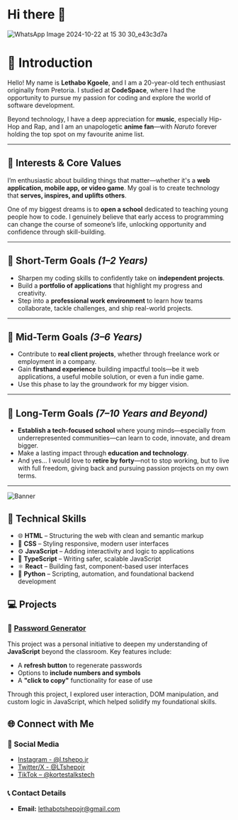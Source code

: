 # Hi there 👋

![WhatsApp Image 2024-10-22 at 15 30 30_e43c3d7a](https://github.com/user-attachments/assets/151563b0-be85-4b54-b0fd-b657cc87e04e)

# 👋 Introduction

Hello! My name is **Lethabo Kgoele**, and I am a 20-year-old tech enthusiast originally from Pretoria. I studied at **CodeSpace**, where I had the opportunity to pursue my passion for coding and explore the world of software development.

Beyond technology, I have a deep appreciation for **music**, especially Hip-Hop and Rap, and I am an unapologetic **anime fan**—with _Naruto_ forever holding the top spot on my favourite anime list.

---

## 🎯 Interests & Core Values

I’m enthusiastic about building things that matter—whether it's a **web application, mobile app, or video game**. My goal is to create technology that **serves, inspires, and uplifts others**.

One of my biggest dreams is to **open a school** dedicated to teaching young people how to code. I genuinely believe that early access to programming can change the course of someone’s life, unlocking opportunity and confidence through skill-building.

---

## 📌 Short-Term Goals *(1–2 Years)*

- Sharpen my coding skills to confidently take on **independent projects**.
- Build a **portfolio of applications** that highlight my progress and creativity.
- Step into a **professional work environment** to learn how teams collaborate, tackle challenges, and ship real-world projects.

---

## 🚀 Mid-Term Goals *(3–6 Years)*

- Contribute to **real client projects**, whether through freelance work or employment in a company.
- Gain **firsthand experience** building impactful tools—be it web applications, a useful mobile solution, or even a fun indie game.
- Use this phase to lay the groundwork for my bigger vision.

---

## 🌱 Long-Term Goals *(7–10 Years and Beyond)*

- **Establish a tech-focused school** where young minds—especially from underrepresented communities—can learn to code, innovate, and dream bigger.
- Make a lasting impact through **education and technology**.
- And yes... I would love to **retire by forty**—not to stop working, but to live with full freedom, giving back and pursuing passion projects on my own terms.

---

![Banner](https://media.giphy.com/media/v1.Y2lkPTc5MGI3NjExNHVoYzU4eWE5dXhtZ2pkYm4ydmFrcWNjNHlmcDQ5azRndWxiOWV4cCZlcD12MV9pbnRlcm5hbF9naWZfYnlfaWQmY3Q9Zw/2y98KScHKeaQM/giphy.gif)

## 🧠 Technical Skills

- 🌐 **HTML** – Structuring the web with clean and semantic markup  
- 🎨 **CSS** – Styling responsive, modern user interfaces  
- ⚙️ **JavaScript** – Adding interactivity and logic to applications  
- 🔐 **TypeScript** – Writing safer, scalable JavaScript  
- ⚛️ **React** – Building fast, component-based user interfaces  
- 🐍 **Python** – Scripting, automation, and foundational backend development

## 💻 Projects

### 🔐 [Password Generator](https://github.com/LTshepoJr/Password-Generator.git)

This project was a personal initiative to deepen my understanding of **JavaScript** beyond the classroom. Key features include:

- A **refresh button** to regenerate passwords
- Options to **include numbers and symbols**
- A **"click to copy"** functionality for ease of use

Through this project, I explored user interaction, DOM manipulation, and custom logic in JavaScript, which helped solidify my foundational skills.


## 🌐 Connect with Me

### 📱 Social Media

- [Instagram - @l.tshepo.jr](https://www.instagram.com/l.tshepo.jr/)
- [Twitter/X - @LTshepojr](https://twitter.com/LTshepojr)
- [TikTok – @kortestalkstech](https://www.tiktok.com/@kortestalkstech)

### 📞 Contact Details

- **Email:** lethabotshepojr@gmail.com  

